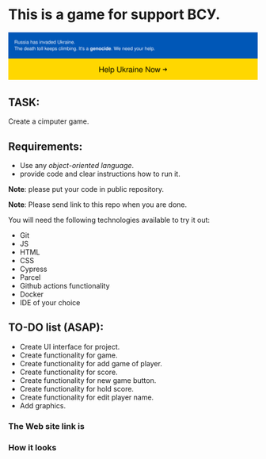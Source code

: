 # This is a game for support ВСУ.

[![SWUbanner](https://raw.githubusercontent.com/vshymanskyy/StandWithUkraine/main/banner2-direct.svg)](https://vshymanskyy.github.io/StandWithUkraine/)


## TASK:
Create a cimputer game.

## Requirements:
- Use any *object-oriented language*.
- provide code and clear instructions how to run it.

**Note**: please put your code in public repository.

**Note**: Please send link to this repo when you are done.

You will need the following technologies available to try it out:

* Git
* JS
* HTML
* CSS
* Cypress
* Parcel
* Github actions functionality 
* Docker
* IDE of your choice

## TO-DO list (ASAP):
- Create UI interface for project.
- Create functionality for game.
- Create functionality for add game of player.
- Create functionality for score.
- Create functionality for new game button.
- Create functionality for hold score.
- Create functionality for edit player name.
- Add graphics.

### The Web site link is 



### How it looks

![]()